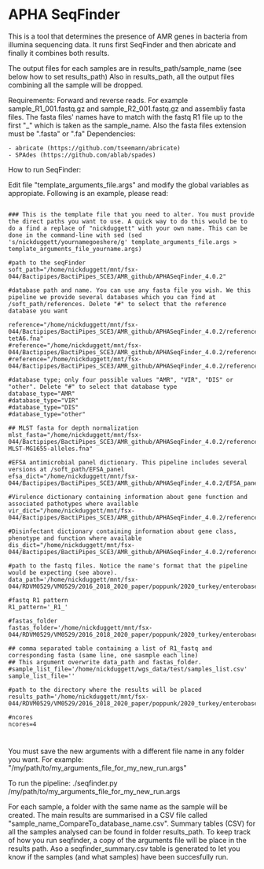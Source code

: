 # APHA SeqFinder
This is a tool that determines the presence of AMR genes in bacteria from illumina sequencing data.
It runs first SeqFinder and then abricate and finally it combines both results.

The output files for each samples are in results_path/sample_name (see below how to set results_path)
Also in results_path, all the output files combining all the sample will be dropped.

Requirements: Forward and reverse reads. For example sample_R1_001.fastq.gz and sample_R2_001.fastq.gz and assembliy fasta files. The fasta files' names have to match with the fastq R1 file up to the first "_" which is taken as the sample_name. Also the fasta files extension must be ".fasta" or ".fa"
Dependencies: 

	- abricate (https://github.com/tseemann/abricate)
	- SPAdes (https://github.com/ablab/spades) 

How to run SeqFinder:

Edit file "template_arguments_file.args" and modify the global variables as appropiate. Following is an example, please read:

```

### This is the template file that you need to alter. You must provide the direct paths you want to use. A quick way to do this would be to do a find a replace of "nickduggett" with your own name. This can be done in the command-line with sed (sed 's/nickduggett/yournamegoeshere/g' template_arguments_file.args > template_arguments_file_yourname.args)

#path to the seqFinder
soft_path="/home/nickduggett/mnt/fsx-044/Bactipipes/BactiPipes_SCE3/AMR_github/APHASeqFinder_4.0.2"
 
#database path and name. You can use any fasta file you wish. We this pipeline we provide several databases which you can find at /soft_path/references. Delete "#" to select that the reference database you want

reference="/home/nickduggett/mnt/fsx-044/Bactipipes/BactiPipes_SCE3/AMR_github/APHASeqFinder_4.0.2/references/AMR/AMRDatabase_20200729_and_EnteroPLasmids_20190514_short-tetA6.fna"
#reference="/home/nickduggett/mnt/fsx-044/Bactipipes/BactiPipes_SCE3/AMR_github/APHASeqFinder_4.0.2/references/virulence/VirulenceFactors_2022_05_26.fna"
#reference="/home/nickduggett/mnt/fsx-044/Bactipipes/BactiPipes_SCE3/AMR_github/APHASeqFinder_4.0.2/references/disinfectant/disinfectant_2022_06_23.fna"

#database type; only four possible values "AMR", "VIR", "DIS" or "other". Delete "#" to select that database type
database_type="AMR"
#database_type="VIR"
#database_type="DIS"
#database_type="other"

## MLST fasta for depth normalization
mlst_fasta="/home/nickduggett/mnt/fsx-044/Bactipipes/BactiPipes_SCE3/AMR_github/APHASeqFinder_4.0.2/references/mlst/ECO-MLST-MG1655-alleles.fna"

#EFSA antimicrobial panel dictionary. This pipeline includes several versions at /soft_path/EFSA_panel
efsa_dict="/home/nickduggett/mnt/fsx-044/Bactipipes/BactiPipes_SCE3/AMR_github/APHASeqFinder_4.0.2/EFSA_panel/EFSA_antimcriobial_panel_dictionary_191219.csv"

#Virulence dictionary containing information about gene function and associated pathotypes where available
vir_dict="/home/nickduggett/mnt/fsx-044/Bactipipes/BactiPipes_SCE3/AMR_github/APHASeqFinder_4.0.2/references/virulence/vir_dict_2022_06_17.csv"

#Disinfectant dictionary containing information about gene class, phenotype and function where available
dis_dict="/home/nickduggett/mnt/fsx-044/Bactipipes/BactiPipes_SCE3/AMR_github/APHASeqFinder_4.0.2/references/disinfectant/disinfectant_dictionary_2022_06_23.csv"

#path to the fastq files. Notice the name's format that the pipeline would be expecting (see above). 
data_path='/home/nickduggett/mnt/fsx-044/RDVM0529/VM0529/2016_2018_2020_paper/poppunk/2020_turkey/enterobase_download/matches'

#fastq R1 pattern
R1_pattern='_R1_'

#fastas_folder
fastas_folder='/home/nickduggett/mnt/fsx-044/RDVM0529/VM0529/2016_2018_2020_paper/poppunk/2020_turkey/enterobase_download/matches'

## comma separated table containing a list of R1_fastq and corresponding fasta (same line, one sasmple each line)
## This argument overwrite data_path and fastas_folder.
#sample_list_file='/home/nickduggett/wgs_data/test/samples_list.csv'
sample_list_file=''

#path to the directory where the results will be placed
results_path='/home/nickduggett/mnt/fsx-044/RDVM0529/VM0529/2016_2018_2020_paper/poppunk/2020_turkey/enterobase_download/matches'

#ncores
ncores=4

```

#
#
#

You must save the new arguments with a different file name in any folder you want. For example: "/my/path/to/my_arguments_file_for_my_new_run.args"

To run the pipeline: ./seqfinder.py /my/path/to/my_arguments_file_for_my_new_run.args

For each sample, a folder with the same name as the sample will be created. The main results are summarised in a CSV file called "sample_name_CompareTo_database_name.csv".
Summary tables (CSV) for all the samples analysed can be found in folder results_path. To keep track of how you run seqfinder, a copy of the arguments file will be place in the results path. Aso a seqfinder_summary.csv table is generated to let you know if the samples (and what samples) have been succesfully run.
